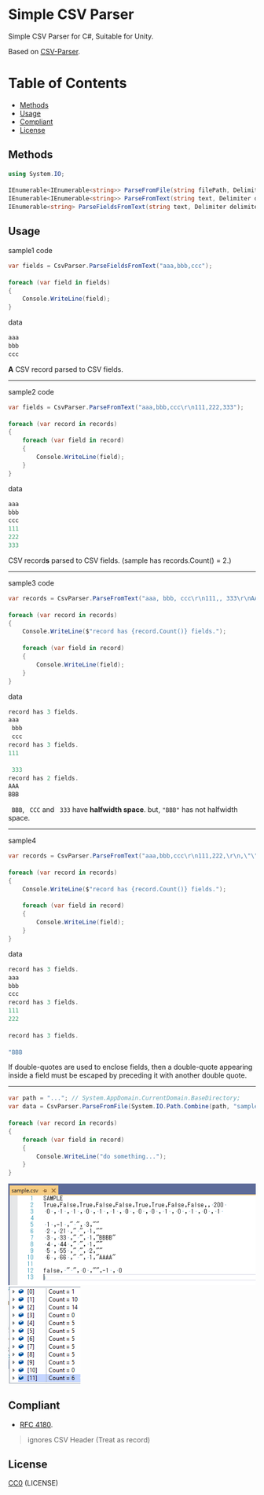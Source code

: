 # Simple CSV Parser

Simple CSV Parser for C#, Suitable for Unity.

Based on [CSV-Parser](https://github.com/yutokun/CSV-Parser).

# Table of Contents

* [Methods](#Methods)
* [Usage](#Usage)
* [Compliant](#Compliant)
* [License](#License)

## Methods

```cs
using System.IO;

IEnumerable<IEnumerable<string>> ParseFromFile(string filePath, Delimiter delimiter = Delimiter.Comma, Encoding encoding = null)
IEnumerable<IEnumerable<string>> ParseFromText(string text, Delimiter delimiter = Delimiter.Comma)
IEnumerable<string> ParseFieldsFromText(string text, Delimiter delimiter = Delimiter.Comma)
```

## Usage

sample1 code

```cs
var fields = CsvParser.ParseFieldsFromText("aaa,bbb,ccc");

foreach (var field in fields)
{
    Console.WriteLine(field);
}
```

data

```cs
aaa
bbb
ccc
```

**A** CSV record parsed to CSV fields.

***

sample2 code

```cs
var fields = CsvParser.ParseFromText("aaa,bbb,ccc\r\n111,222,333");

foreach (var record in records)
{
    foreach (var field in record)
    {
        Console.WriteLine(field);
    }
}
```

data

```cs
aaa
bbb
ccc
111
222
333
```

CSV record**s** parsed to CSV fields. (sample has records.Count() = 2.)

***

sample3 code

```cs
var records = CsvParser.ParseFromText("aaa, bbb, ccc\r\n111,, 333\r\nAAA, \"BBB\"");

foreach (var record in records)
{
    Console.WriteLine($"record has {record.Count()} fields.");

    foreach (var field in record)
    {
        Console.WriteLine(field);
    }
}
```

data

```cs
record has 3 fields.
aaa
 bbb
 ccc
record has 3 fields.
111

 333
record has 2 fields.
AAA
BBB
```

` BBB`, ` CCC` and ` 333` have **halfwidth space**. but, `"BBB"` has not halfwidth space.

***

sample4

```cs
var records = CsvParser.ParseFromText("aaa,bbb,ccc\r\n111,222,\r\n,\"\"\"bbb\",");

foreach (var record in records)
{
    Console.WriteLine($"record has {record.Count()} fields.");

    foreach (var field in record)
    {
        Console.WriteLine(field);
    }
}

```

data

```cs
record has 3 fields.
aaa
bbb
ccc
record has 3 fields.
111
222

record has 3 fields.

"BBB

```

If double-quotes are used to enclose fields, then a double-quote appearing inside a field must be escaped by preceding it with another double quote.

***

```cs
var path = "..."; // System.AppDomain.CurrentDomain.BaseDirectory;
var data = CsvParser.ParseFromFile(System.IO.Path.Combine(path, "sample.csv"));

foreach (var record in records)
{
    foreach (var field in record)
    {
        Console.WriteLine("do something...");
    }
}

```

<img src="https://github.com/sh1ch/Simple-CSV-Parser/blob/images/txt-sample.png">
<img src="https://github.com/sh1ch/Simple-CSV-Parser/blob/images/txt-result.png">

## Compliant

- [RFC 4180](http://www.ietf.org/rfc/rfc4180.txt).

> ignores CSV Header (Treat as record)


## License

[CC0](https://creativecommons.org/publicdomain/zero/1.0/) (LICENSE)
